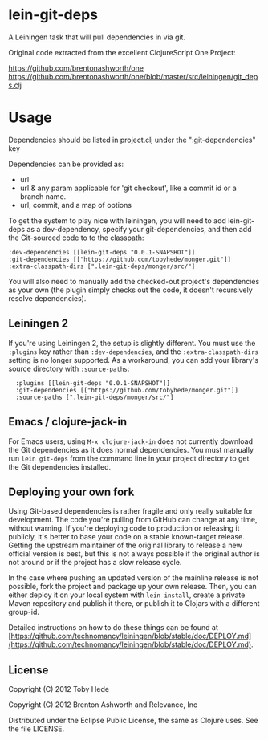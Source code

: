 lein-git-deps
============

A Leiningen task that will pull dependencies in via git.

Original code extracted from the excellent ClojureScript One Project:

https://github.com/brentonashworth/one
https://github.com/brentonashworth/one/blob/master/src/leiningen/git_deps.clj

Usage
====

Dependencies should be listed in project.clj under the ":git-dependencies" key

Dependencies can be provided as:

 * url
 * url & any param applicable for 'git checkout', like a commit id or a branch name.
 * url, commit, and a map of options


To get the system to play nice with leiningen, you will need to add
lein-git-deps as a dev-dependency, specify your git-dependencies, and
then add the Git-sourced code to to the classpath:

    :dev-dependencies [[lein-git-deps "0.0.1-SNAPSHOT"]]
    :git-dependencies [["https://github.com/tobyhede/monger.git"]]
    :extra-classpath-dirs [".lein-git-deps/monger/src/"]

You will also need to manually add the checked-out project's
dependencies as your own (the plugin simply checks out the code, it
doesn't recursively resolve dependencies).

Leiningen 2
-----------

If you're using Leiningen 2, the setup is slightly different. You must
use the `:plugins` key rather than `:dev-dependencies`, and the
`:extra-classpath-dirs` setting is no longer supported. As a
workaround, you can add your library's source directory with
`:source-paths`:

      :plugins [[lein-git-deps "0.0.1-SNAPSHOT"]]
      :git-dependencies [["https://github.com/tobyhede/monger.git"]]
      :source-paths [".lein-git-deps/monger/src/"]


Emacs / clojure-jack-in
-----------------------

For Emacs users, using `M-x clojure-jack-in` does not currently
download the Git dependencies as it does normal dependencies. You must
manually run `lein git-deps` from the command line in your project
directory to get the Git dependencies installed.

Deploying your own fork
-----------------------

Using Git-based dependencies is rather fragile and only really
suitable for development. The code you're pulling from GitHub can
change at any time, without warning. If you're deploying code to
production or releasing it publicly, it's better to base your code on
a stable known-target release. Getting the upstream maintainer of the
original library to release a new official version is best, but this
is not always possible if the original author is not around or if the
project has a slow release cycle.

In the case where pushing an updated version of the mainline release
is not possible, fork the project and package up your own
release. Then, you can either deploy it on your local system with
`lein install`, create a private Maven repository and publish it
there, or publish it to Clojars with a different group-id.

Detailed instructions on how to do these things can be found at
[https://github.com/technomancy/leiningen/blob/stable/doc/DEPLOY.md](https://github.com/technomancy/leiningen/blob/stable/doc/DEPLOY.md).

## License

Copyright (C) 2012 Toby Hede

Copyright (C) 2012 Brenton Ashworth and Relevance, Inc

Distributed under the Eclipse Public License, the same as Clojure uses. See the file LICENSE.

